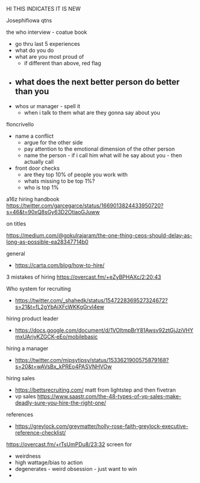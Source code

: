 
HI THIS INDICATES IT IS NEW


Josephifiowa qtns

the who interview - coatue book

- go thru last 5 experiences
- what do you do
- what are you most proud of
	- if different than above, red flag
- what does the next better person do better than you
	- 
- whos ur manager - spell it
	- when i talk to them what are they gonna say about you

floncrivello
- name a conflict
	- argue for the other side
	- pay attention to the emotional dimension of the other person
	- name the person - if i call him what will he say about you - then actually call
- front door checks
	- are they top 10% of people you work with
	- whats missing  to be top 1%?
	- who is top 1%


a16z hiring handbook https://twitter.com/garcegarce/status/1669013824433950720?s=46&t=90xQ8sGy63D2OtiaoGJuww

on titles

https://medium.com/@gokulrajaram/the-one-thing-ceos-should-delay-as-long-as-possible-ea28347714b0

general
- https://carta.com/blog/how-to-hire/


3 mistakes of hiring https://overcast.fm/+eZyBPHAXc/2:20:43

Who system for recruiting 
- https://twitter.com/_shahedk/status/1547228369527324672?s=21&t=fL2gYbAiXFcWKKgGrvI4ew

hiring product leader
- https://docs.google.com/document/d/1VOltmpBrY81Awsv92ztGjJziVHYmxUArjyKZGCK-eEo/mobilebasic


hiring a manager
- https://twitter.com/mipsytipsy/status/1533621900575879168?s=20&t=wAVsBx_kPREo4PASVNHVOw


hiring sales
- https://bettsrecruiting.com/ matt from lightstep and then fivetran
- vp sales https://www.saastr.com/the-48-types-of-vp-sales-make-deadly-sure-you-hire-the-right-one/


references 
- https://greylock.com/greymatter/holly-rose-faith-greylock-executive-reference-checklist/



https://overcast.fm/+rTsUmPDu8/23:32
screen for
- weirdness
- high wattage/bias to action
- degenerates - weird obsession - just want to win
- 
